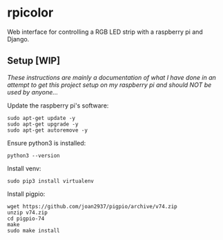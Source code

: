 # rpicolor
Web interface for controlling a RGB LED strip with a raspberry pi and Django.

## Setup [WIP]

*These instructions are mainly a documentation of what I have done in an attempt to get this project setup on my raspberry pi and should NOT be used by anyone...*

Update the raspberry pi's software:
```
sudo apt-get update -y
sudo apt-get upgrade -y
sudo apt-get autoremove -y
```

Ensure python3 is installed:
```
python3 --version
```

Install venv:
```
sudo pip3 install virtualenv
```

Install pigpio:
```
wget https://github.com/joan2937/pigpio/archive/v74.zip
unzip v74.zip
cd pigpio-74
make
sudo make install
```

